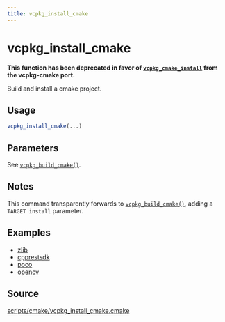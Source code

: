 ```yaml
---
title: vcpkg_install_cmake
---
```


# vcpkg_install_cmake

**This function has been deprecated in favor of [`vcpkg_cmake_install`](vcpkg_cmake_install.md) from the vcpkg-cmake port.**

Build and install a cmake project.

## Usage
```cmake
vcpkg_install_cmake(...)
```

## Parameters
See [`vcpkg_build_cmake()`](vcpkg_build_cmake.md).

## Notes
This command transparently forwards to [`vcpkg_build_cmake()`](vcpkg_build_cmake.md), adding a `TARGET install`
parameter.

## Examples

* [zlib](https://github.com/Microsoft/vcpkg/blob/master/ports/zlib/portfile.cmake)
* [cpprestsdk](https://github.com/Microsoft/vcpkg/blob/master/ports/cpprestsdk/portfile.cmake)
* [poco](https://github.com/Microsoft/vcpkg/blob/master/ports/poco/portfile.cmake)
* [opencv](https://github.com/Microsoft/vcpkg/blob/master/ports/opencv/portfile.cmake)

## Source
[scripts/cmake/vcpkg\_install\_cmake.cmake](https://github.com/Microsoft/vcpkg/blob/master/scripts/cmake/vcpkg_install_cmake.cmake)


